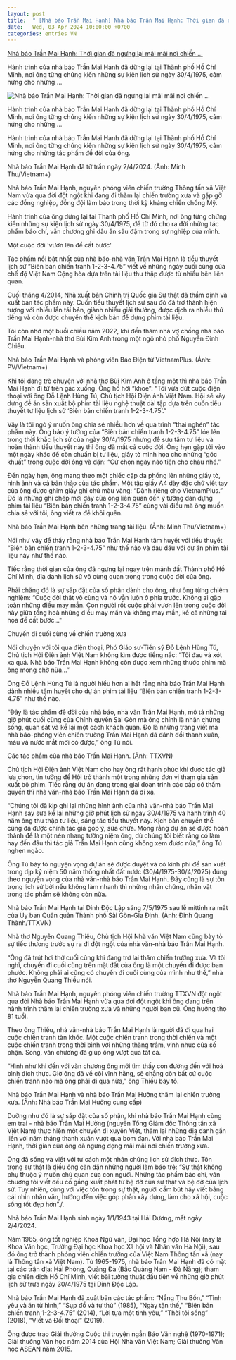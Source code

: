```yaml
---
layout: post
title:  " [Nhà báo Trần Mai Hạnh] Nhà báo Trần Mai Hạnh: Thời gian đã ngưng lại mãi mãi nơi chiến ..."
date:   Wed, 03 Apr 2024 10:00:00 +0700
categories: entries VN
---
```

[Nhà báo Trần Mai Hạnh: Thời gian đã ngưng lại mãi mãi nơi chiến ...](https://www.vietnamplus.vn/nha-bao-tran-mai-hanh-thoi-gian-da-ngung-lai-mai-mai-noi-chien-truong-xua-post938316.vnp)

Hành trình của nhà báo Trần Mai Hạnh đã dừng lại tại Thành phố Hồ Chí Minh, nơi ông từng chứng kiến những sự kiện lịch sử ngày 30/4/1975, cảm hứng cho những&nbsp;...

![Nhà báo Trần Mai Hạnh: Thời gian đã ngưng lại mãi mãi nơi chiến ...](https://imagev3.vietnamplus.vn/1200x630/Uploaded/2024/tpuoaob/2024_04_04/20220412-162730-7416.jpg.webp)

Hành trình của nhà báo Trần Mai Hạnh đã dừng lại tại Thành phố Hồ Chí Minh, nơi ông từng chứng kiến những sự kiện lịch sử ngày 30/4/1975, cảm hứng cho những&nbsp;...

Hành trình của nhà báo Trần Mai Hạnh đã dừng lại tại Thành phố Hồ Chí Minh, nơi ông từng chứng kiến những sự kiện lịch sử ngày 30/4/1975, cảm hứng cho những tác phẩm để đời của ông.

Nhà báo Trần Mai Hạnh đã từ trần ngày 2/4/2024. (Ảnh: Minh Thu/Vietnam+)

Nhà báo Trần Mai Hạnh, nguyên phóng viên chiến trường Thông tấn xã Việt Nam vừa qua đời đột ngột khi đang đi thăm lại chiến trường xưa và gặp gỡ các đồng nghiệp, đồng đội làm báo trong thời kỳ kháng chiến chống Mỹ.

Hành trình của ông dừng lại tại Thành phố Hồ Chí Minh, nơi ông từng chứng kiến những sự kiện lịch sử ngày 30/4/1975, để từ đó cho ra đời những tác phẩm báo chí, văn chương ghi dấu ấn sâu đậm trong sự nghiệp của mình.

Một cuộc đời 'vươn lên để cất bước'

Tác phẩm nổi bật nhất của nhà báo-nhà văn Trần Mai Hạnh là tiểu thuyết lịch sử “Biên bản chiến tranh 1-2-3-4.75” viết về những ngày cuối cùng của chế độ Việt Nam Cộng hòa dựa trên tài liệu thu thập được từ nhiều bên liên quan.

Cuối tháng 4/2014, Nhà xuất bản Chính trị Quốc gia Sự thật đã thẩm định và xuất bản tác phẩm này. Cuốn tiểu thuyết lịch sử sau đó đã trở thành hiện tượng với nhiều lần tái bản, giành nhiều giải thưởng, được dịch ra nhiều thứ tiếng và còn được chuyển thể kịch bản để dựng phim tài liệu.

Tôi còn nhớ một buổi chiều năm 2022, khi đến thăm nhà vợ chồng nhà báo Trần Mai Hạnh-nhà thơ Bùi Kim Anh trong một ngõ nhỏ phố Nguyễn Đình Chiểu.

Nhà báo Trần Mai Hạnh và phóng viên Báo Điện tử VietnamPlus. (Ảnh: PV/Vietnam+)

Khi tôi đang trò chuyện với nhà thơ Bùi Kim Anh ở tầng một thì nhà báo Trần Mai Hạnh đi từ trên gác xuống. Ông hồ hởi “khoe”: “Tôi vừa dứt cuộc điện thoại với ông Đỗ Lệnh Hùng Tú, Chủ tịch Hội Điện ảnh Việt Nam. Hội sẽ xây dựng đề án sản xuất bộ phim tài liệu nghệ thuật dài tập dựa trên cuốn tiểu thuyết tư liệu lịch sử ‘Biên bản chiến tranh 1-2-3-4.75’.”

Vậy là tôi ngỏ ý muốn ông chia sẻ nhiều hơn về quá trình “thai nghén” tác phẩm này. Ông bảo ý tưởng của “Biên bản chiến tranh 1-2-3-4.75” lóe lên trong thời khắc lịch sử của ngày 30/4/1975 nhưng để sưu tầm tư liệu và hoàn thành tiểu thuyết này thì ông đã mất cả cuộc đời. Ông hẹn gặp tôi vào một ngày khác để còn chuẩn bị tư liệu, giấy tờ minh họa cho những “góc khuất” trong cuộc đời ông và dặn: “Cứ chọn ngày nào tiện cho cháu nhé.”

Đến ngày hẹn, ông mang theo một chiếc cặp da phồng lên những giấy tờ, hình ảnh và cả bản thảo của tác phẩm. Một tập giấy A4 dày đặc chữ viết tay của ông được ghim giấy ghi chú màu vàng: “Dành riêng cho VietnamPlus.” Đó là những ghi chép mới đây của ông liên quan đến ý tưởng dàn dựng phim tài liệu “Biên bản chiến tranh 1-2-3-4.75” cùng vài điều mà ông muốn chia sẻ với tôi, ông viết ra để khỏi quên.

Nhà báo Trần Mai Hạnh bên những trang tài liệu. (Ảnh: Minh Thu/Vietnam+)

Nói như vậy để thấy rằng nhà báo Trần Mai Hạnh tâm huyết với tiểu thuyết “Biên bản chiến tranh 1-2-3-4.75” như thế nào và đau đáu với dự án phim tài liệu này như thế nào.

Tiếc rằng thời gian của ông đã ngưng lại ngay trên mảnh đất Thành phố Hồ Chí Minh, địa danh lịch sử vô cùng quan trọng trong cuộc đời của ông.

Phải chăng đó là sự sắp đặt của số phận dành cho ông, như ông từng chiêm nghiệm: “Cuộc đời thật vô cùng và nó vẫn luôn ở phía trước. Không ai gặp toàn những điều may mắn. Con người rốt cuộc phải vươn lên trong cuộc đời này giữa tổng hoà những điều may mắn và không may mắn, kể cả những tai họa để cất bước..."

Chuyến đi cuối cùng về chiến trường xưa

Nói chuyện với tôi qua điện thoại, Phó Giáo sư-Tiến sỹ Đỗ Lệnh Hùng Tú, Chủ tịch Hội Điện ảnh Việt Nam không kìm được tiếng nấc: “Tôi đau và xót xa quá. Nhà báo Trần Mai Hạnh không còn được xem những thước phim mà ông mong chờ nữa…”

Ông Đỗ Lệnh Hùng Tú là người hiểu hơn ai hết rằng nhà báo Trần Mai Hạnh dành nhiều tâm huyết cho dự án phim tài liệu “Biên bản chiến tranh 1-2-3-4.75” như thế nào.

“Đây là tác phẩm để đời của nhà báo, nhà văn Trần Mai Hạnh, mô tả những giờ phút cuối cùng của Chính quyền Sài Gòn mà ông chính là nhân chứng sống, quan sát và kể lại một cách khách quan. Đó là những trang viết mà nhà báo-phóng viên chiến trường Trần Mai Hạnh đã đánh đổi thanh xuân, máu và nước mắt mới có được,” ông Tú nói.

Các tác phẩm của nhà báo Trần Mai Hạnh. (Ảnh: TTXVN)

Chủ tịch Hội Điện ảnh Việt Nam cho hay ông rất hạnh phúc khi được tác giả lựa chọn, tin tưởng để Hội trở thành một trong những đơn vị tham gia sản xuất bộ phim. Tiếc rằng dự án đang trong giai đoạn trình các cấp có thẩm quyền thì nhà văn-nhà báo Trần Mai Hạnh đã đi xa.

“Chúng tôi đã kịp ghi lại những hình ảnh của nhà văn-nhà báo Trần Mai Hạnh say sưa kể lại những giờ phút lịch sử ngày 30/4/1975 và hành trình 40 năm ông thu thập tư liệu, sáng tác tiểu thuyết này. Kịch bản chuyển thể cũng đã được chính tác giả góp ý, sửa chữa. Mong rằng dự án sẽ được hoàn thành để là một nén nhang tưởng niệm ông, dù chúng tôi biết rằng có làm hay đến đâu thì tác giả Trần Mai Hạnh cũng không xem được nữa,” ông Tú nghẹn ngào.

Ông Tú bày tỏ nguyện vọng dự án sẽ được duyệt và có kinh phí để sản xuất trong dịp kỷ niệm 50 năm thống nhất đất nước (30/4/1975-30/4/2025) đúng theo nguyện vọng của nhà văn-nhà báo Trần Mai Hạnh. Đây cũng là sự tôn trọng lịch sử bởi nếu không làm nhanh thì những nhân chứng, nhân vật trong tác phẩm sẽ không còn nữa.

Nhà báo Trần Mai Hạnh tại Dinh Độc Lập sáng 7/5/1975 sau lễ míttinh ra mắt của Ủy ban Quân quản Thành phố Sài Gòn-Gia Định. (Ảnh: Đinh Quang Thành/TTXVN)

Nhà thơ Nguyễn Quang Thiều, Chủ tịch Hội Nhà văn Việt Nam cũng bày tỏ sự tiếc thương trước sự ra đi đột ngột của nhà văn-nhà báo Trần Mai Hạnh.

“Ông đã trút hơi thở cuối cùng khi đang trở lại thăm chiến trường xưa. Và tôi nghĩ, chuyến đi cuối cùng trên mặt đất của ông là một chuyến đi được ban phước. Không phải ai cũng có chuyến đi cuối cùng của mình như thế,” nhà thơ Nguyễn Quang Thiều nói.

Nhà báo Trần Mai Hạnh, nguyên phóng viên chiến trường TTXVN đột ngột qua đời Nhà báo Trần Mai Hạnh vừa qua đời đột ngột khi ông đang trên hành trình thăm lại chiến trường xưa và những người bạn cũ. Ông hưởng thọ 81 tuổi.

Theo ông Thiều, nhà văn-nhà báo Trần Mai Hạnh là người đã đi qua hai cuộc chiến tranh tàn khốc. Một cuộc chiến tranh trong thời chiến và một cuộc chiến tranh trong thời bình với những thăng trầm, vinh nhục của số phận. Song, văn chương đã giúp ông vượt qua tất cả.

“Hình như khi đến với văn chương ông mới tìm thấy con đường đến với hoà bình đích thực. Giờ ông đã về cõi vĩnh hằng, sẽ chẳng còn bất cứ cuộc chiến tranh nào mà ông phải đi qua nữa,” ông Thiều bày tỏ.

Nhà báo Trần Mai Hạnh và nhà báo Trần Mai Hưởng thăm lại chiến trường xưa. (Ảnh: Nhà báo Trần Mai Hưởng cung cấp)

Dường như đó là sự sắp đặt của số phận, khi nhà báo Trần Mai Hạnh cùng em trai - nhà báo Trần Mai Hưởng (nguyên Tổng Giám đốc Thông tấn xã Việt Nam) thực hiện một chuyến đi xuyên Việt, thăm lại những địa danh gắn liền với năm tháng thanh xuân vượt qua bom đạn. Với nhà báo Trần Mai Hạnh, thời gian của ông đã ngưng đọng mãi mãi nơi chiến trường xưa.

Ông đã sống và viết với tư cách một nhân chứng lịch sử đích thực. Tôn trọng sự thật là điều ông căn dặn những người làm báo trẻ: “Sự thật không phụ thuộc ý muốn chủ quan của con người. Những tác phẩm báo chí, văn chương tôi viết đều cố gắng xuất phát từ bệ đỡ của sự thật và bệ đỡ của lịch sử. Tuy nhiên, cùng với việc tôn trọng sự thật, người cầm bút hãy viết bằng cái nhìn nhân văn, hướng đến việc góp phần xây dựng, làm cho xã hội, cuộc sống tốt đẹp hơn”./.

Nhà báo Trần Mai Hạnh sinh ngày 1/1/1943 tại Hải Dương, mất ngày 2/4/2024.

Năm 1965, ông tốt nghiệp Khoa Ngữ văn, Đại học Tổng hợp Hà Nội (nay là Khoa Văn học, Trường Đại học Khoa học Xã hội và Nhân văn Hà Nội), sau đó ông trở thành phóng viên chiến trường của Việt Nam Thông tấn xã (nay là Thông tấn xã Việt Nam). Từ 1965-1975, nhà báo Trần Mai Hạnh đã có mặt tại các trận địa: Hải Phòng, Quảng Đà (Bắc Quảng Nam - Đà Nẵng); tham gia chiến dịch Hồ Chí Minh, viết bài tường thuật đầu tiên về những giờ phút lịch sử trưa ngày 30/4/1975 tại Dinh Độc Lập.

Nhà báo Trần Mai Hạnh đã xuất bản các tác phẩm: “Nắng Thu Bồn,” “Tình yêu và án tử hình,” “Sụp đổ và tự thú” (1985), “Ngày tận thế,” “Biên bản chiến tranh 1-2-3-4.75” (2014), “Lời tựa một tình yêu,” “Thời tôi sống” (2018), “Viết và Đối thoại” (2019).

Ông được trao Giải thưởng Cuộc thi truyện ngắn Báo Văn nghệ (1970-1971); Giải thưởng Văn học năm 2014 của Hội Nhà văn Việt Nam; Giải thưởng Văn học ASEAN năm 2015.

